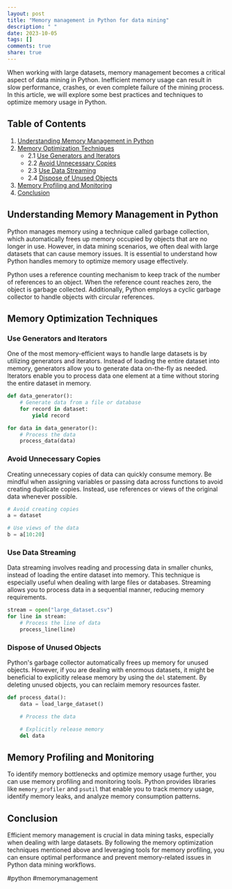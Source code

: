 ```yaml
---
layout: post
title: "Memory management in Python for data mining"
description: " "
date: 2023-10-05
tags: []
comments: true
share: true
---
```


When working with large datasets, memory management becomes a critical aspect of data mining in Python. Inefficient memory usage can result in slow performance, crashes, or even complete failure of the mining process. In this article, we will explore some best practices and techniques to optimize memory usage in Python.

## Table of Contents
1. [Understanding Memory Management in Python](#understanding-memory-management-in-python)
2. [Memory Optimization Techniques](#memory-optimization-techniques)
    - 2.1 [Use Generators and Iterators](#use-generators-and-iterators)
    - 2.2 [Avoid Unnecessary Copies](#avoid-unnecessary-copies)
    - 2.3 [Use Data Streaming](#use-data-streaming)
    - 2.4 [Dispose of Unused Objects](#dispose-of-unused-objects)
3. [Memory Profiling and Monitoring](#memory-profiling-and-monitoring)
4. [Conclusion](#conclusion)

## Understanding Memory Management in Python

Python manages memory using a technique called garbage collection, which automatically frees up memory occupied by objects that are no longer in use. However, in data mining scenarios, we often deal with large datasets that can cause memory issues. It is essential to understand how Python handles memory to optimize memory usage effectively.

Python uses a reference counting mechanism to keep track of the number of references to an object. When the reference count reaches zero, the object is garbage collected. Additionally, Python employs a cyclic garbage collector to handle objects with circular references.

## Memory Optimization Techniques

### Use Generators and Iterators

One of the most memory-efficient ways to handle large datasets is by utilizing generators and iterators. Instead of loading the entire dataset into memory, generators allow you to generate data on-the-fly as needed. Iterators enable you to process data one element at a time without storing the entire dataset in memory.

```python
def data_generator():
    # Generate data from a file or database
    for record in dataset:
        yield record

for data in data_generator():
    # Process the data
    process_data(data)
```

### Avoid Unnecessary Copies

Creating unnecessary copies of data can quickly consume memory. Be mindful when assigning variables or passing data across functions to avoid creating duplicate copies. Instead, use references or views of the original data whenever possible.

```python
# Avoid creating copies
a = dataset

# Use views of the data
b = a[10:20]
```

### Use Data Streaming

Data streaming involves reading and processing data in smaller chunks, instead of loading the entire dataset into memory. This technique is especially useful when dealing with large files or databases. Streaming allows you to process data in a sequential manner, reducing memory requirements.

```python
stream = open("large_dataset.csv")
for line in stream:
    # Process the line of data
    process_line(line)
```

### Dispose of Unused Objects

Python's garbage collector automatically frees up memory for unused objects. However, if you are dealing with enormous datasets, it might be beneficial to explicitly release memory by using the `del` statement. By deleting unused objects, you can reclaim memory resources faster.

```python
def process_data():
    data = load_large_dataset()

    # Process the data

    # Explicitly release memory
    del data
```

## Memory Profiling and Monitoring

To identify memory bottlenecks and optimize memory usage further, you can use memory profiling and monitoring tools. Python provides libraries like `memory_profiler` and `psutil` that enable you to track memory usage, identify memory leaks, and analyze memory consumption patterns.

## Conclusion

Efficient memory management is crucial in data mining tasks, especially when dealing with large datasets. By following the memory optimization techniques mentioned above and leveraging tools for memory profiling, you can ensure optimal performance and prevent memory-related issues in Python data mining workflows.

#python #memorymanagement